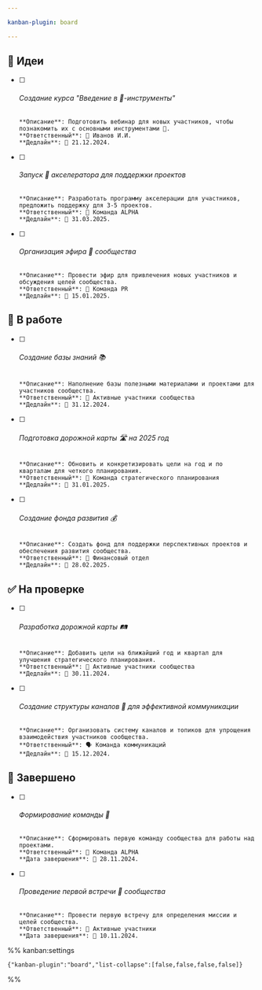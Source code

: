 ```yaml
---

kanban-plugin: board

---
```


## 📝 Идеи

- [ ] ###### Создание курса "Введение в 🤖-инструменты"
	
	  **Описание**: Подготовить вебинар для новых участников, чтобы познакомить их с основными инструментами 🤖.  
	  **Ответственный**: 👤 Иванов И.И.  
	  **Дедлайн**: 📅 21.12.2024.
- [ ] ###### Запуск 🚀 акселератора для поддержки проектов  
	  **Описание**: Разработать программу акселерации для участников, предложить поддержку для 3-5 проектов.  
	  **Ответственный**: 👥 Команда ALPHA  
	  **Дедлайн**: 📅 31.03.2025.
- [ ] ###### Организация эфира 📡 сообщества  
	  **Описание**: Провести эфир для привлечения новых участников и обсуждения целей сообщества.  
	  **Ответственный**: 📣 Команда PR  
	  **Дедлайн**: 📅 15.01.2025.


## 🚀 В работе

- [ ] ###### Создание базы знаний 📚 
	  **Описание**: Наполнение базы полезными материалами и проектами для участников сообщества.  
	  **Ответственный**: 👥 Активные участники сообщества  
	  **Дедлайн**: 📅 31.12.2024.
- [ ] ###### Подготовка дорожной карты 🛣️ на 2025 год  
	  **Описание**: Обновить и конкретизировать цели на год и по кварталам для четкого планирования.  
	  **Ответственный**: 📝 Команда стратегического планирования  
	  **Дедлайн**: 📅 31.01.2025.
- [ ] ###### Создание фонда развития 💰  
	  **Описание**: Создать фонд для поддержки перспективных проектов и обеспечения развития сообщества.  
	  **Ответственный**: 💼 Финансовый отдел  
	  **Дедлайн**: 📅 28.02.2025.


## ✅ На проверке

- [ ] ###### Разработка дорожной карты 🛤️  
	  **Описание**: Добавить цели на ближайший год и квартал для улучшения стратегического планирования.  
	  **Ответственный**: 👥 Активные участники сообщества  
	  **Дедлайн**: 📅 30.11.2024.
- [ ] ###### Создание структуры каналов 📡 для эффективной коммуникации  
	  **Описание**: Организовать систему каналов и топиков для упрощения взаимодействия участников сообщества.  
	  **Ответственный**: 🗣️ Команда коммуникаций  
	  **Дедлайн**: 📅 15.12.2024.


## 🎉 Завершено

- [ ] ###### Формирование команды 🤝  
	  **Описание**: Сформировать первую команду сообщества для работы над проектами.  
	  **Ответственный**: 👥 Команда ALPHA  
	  **Дата завершения**: 📅 28.11.2024.
- [ ] ###### Проведение первой встречи 🤝 сообщества  
	  **Описание**: Провести первую встречу для определения миссии и целей сообщества.  
	  **Ответственный**: 👥 Активные участники  
	  **Дата завершения**: 📅 10.11.2024.




%% kanban:settings
```
{"kanban-plugin":"board","list-collapse":[false,false,false,false]}
```
%%